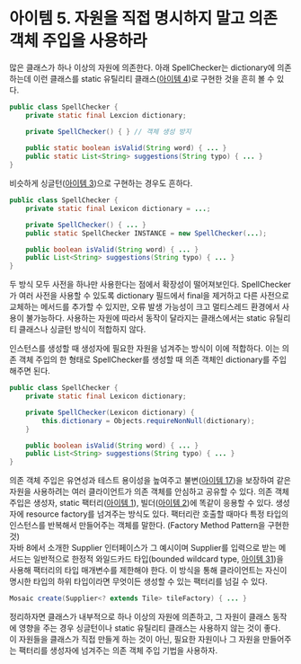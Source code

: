 # 아이템 5. 자원을 직접 명시하지 말고 의존 객체 주입을 사용하라
많은 클래스가 하나 이상의 자원에 의존한다. 아래 SpellChecker는 dictionary에 의존하는데 이런 클래스를 static 유틸리티 클래스([아이템 4](item4.md))로 구현한 것을 흔히 볼 수 있다.
```java
public class SpellChecker {
    private static final Lexcion dictionary;

    private SpellChecker() { } // 객체 생성 방지
    
    public static boolean isValid(String word) { ... }
    public static List<String> suggestions(String typo) { ... }
}

```
비슷하게 싱글턴([아이템 3](item3.md))으로 구현하는 경우도 흔하다.
```java
public class SpellChecker {
    private static final Lexicon dictionary = ...;

    private SpellChecker() { ... }
    public static SpellChecker INSTANCE = new SpellChecker(...);

    public boolean isValid(String word) { ... }
    public List<String> suggestions(String typo) { ... }
}

```
두 방식 모두 사전을 하나만 사용한다는 점에서 확장성이 떨어져보인다.
SpellChecker가 여러 사전을 사용할 수 있도록 dictionary 필드에서 final을 제거하고 다른 사전으로 교체하는 메서드를 추가할 수 있지만, 오류 발생 가능성이 크고 멀티스레드 환경에서 사용이 불가능하다.
사용하는 자원에 따라서 동작이 달라지는 클래스에서는 static 유틸리티 클래스나 싱글턴 방식이 적합하지 않다.

인스턴스를 생성할 때 생성자에 필요한 자원을 넘겨주는 방식이 이에 적합하다. 이는 의존 객체 주입의 한 형태로 SpellChecker를 생성할 때 의존 객체인 dictionary를 주입해주면 된다.
```java
public class SpellChecker {
    private static final Lexicon dictionary;

    private SpellChecker(Lexicon dictionary) {
        this.dictionary = Objects.requireNonNull(dictionary);
    }

    public boolean isValid(String word) { ... }
    public List<String> suggestions(String typo) { ... }
}

```
의존 객체 주입은 유연성과 테스트 용이성을 높여주고 불변([아이템 17](item17.md))을 보장하여 같은 자원을 사용하려는 여러 클라이언트가 의존 객체를 안심하고 공유할 수 있다.
의존 객체 주입은 생성자, static 팩터리([아이템 1](item1.md)), 빌더([아이템 2](item2.md))에 똑같이 응용할 수 있다.
생성자에 resource factory를 넘겨주는 방식도 있다. 팩터리란 호출할 때마다 특정 타입의 인스턴스를 반복해서 만들어주는 객체를 말한다. (Factory Method Pattern을 구현한 것) </br>
자바 8에서 소개한 Supplier<T> 인터페이스가 그 예시이며 Supplier<T>를 입력으로 받는 메서드는 일반적으로 한정적 와일드카드 타입(bounded wildcard type, [아이템 31](item31.md))을 사용해 팩터리의 타입 매개변수를 제한해야 한다.
이 방식을 통해 클라이언트는 자신이 명시한 타입의 하위 타입이라면 무엇이든 생성할 수 있는 팩터리를 넘길 수 있다.
```java
Mosaic create(Supplier<? extends Tile> tileFactory) { ... }

```

정리하자면 클래스가 내부적으로 하나 이상의 자원에 의존하고, 그 자원이 클래스 동작에 영향을 주는 경우 싱글턴이나 static 유틸리티 클래스는 사용하지 않는 것이 좋다.</br>
이 자원들을 클래스가 직접 만들게 하는 것이 아닌, 필요한 자원이나 그 자원을 만들어주는 팩터리를 생성자에 넘겨주는 의존 객체 주입 기법을 사용하자.
